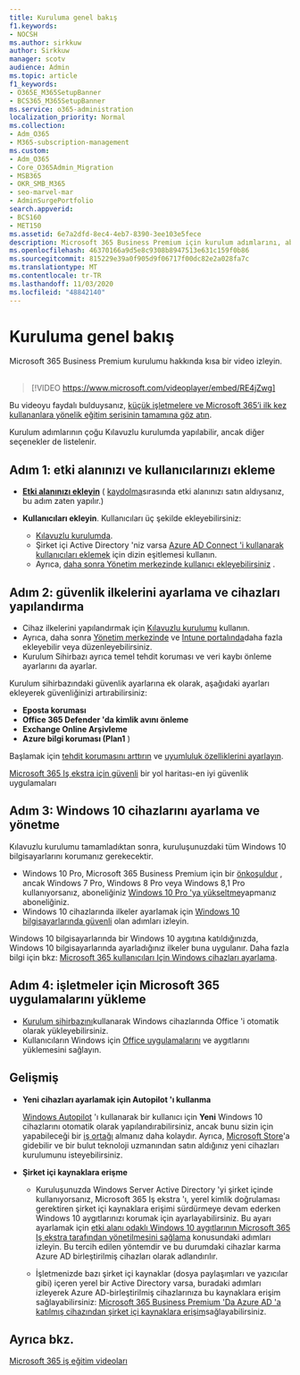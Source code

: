 ```yaml
---
title: Kuruluma genel bakış
f1.keywords:
- NOCSH
ms.author: sirkkuw
author: Sirkkuw
manager: scotv
audience: Admin
ms.topic: article
f1_keywords:
- O365E_M365SetupBanner
- BCS365_M365SetupBanner
ms.service: o365-administration
localization_priority: Normal
ms.collection:
- Adm_O365
- M365-subscription-management
ms.custom:
- Adm_O365
- Core_O365Admin_Migration
- MSB365
- OKR_SMB_M365
- seo-marvel-mar
- AdminSurgePortfolio
search.appverid:
- BCS160
- MET150
ms.assetid: 6e7a2dfd-8ec4-4eb7-8390-3ee103e5fece
description: Microsoft 365 Business Premium için kurulum adımlarını, abone olmak, etki alanı ve kullanıcıları eklemeye, güvenlik ilkelerini ayarlamayı ve daha fazlasını öğrenin.
ms.openlocfilehash: 46370166a9d5e8c9308b8947513e631c159f0b86
ms.sourcegitcommit: 815229e39a0f905d9f06717f00dc82e2a028fa7c
ms.translationtype: MT
ms.contentlocale: tr-TR
ms.lasthandoff: 11/03/2020
ms.locfileid: "48842140"
---
```

# <a name="overview-of-setup"></a>Kuruluma genel bakış

Microsoft 365 Business Premium kurulumu hakkında kısa bir video izleyin.<br><br>

> [!VIDEO https://www.microsoft.com/videoplayer/embed/RE4jZwg] 

Bu videoyu faydalı bulduysanız, [küçük işletmelere ve Microsoft 365’i ilk kez kullananlara yönelik eğitim serisinin tamamına göz atın](https://support.microsoft.com/office/6ab4bbcd-79cf-4000-a0bd-d42ce4d12816).

Kurulum adımlarının çoğu Kılavuzlu kurulumda yapılabilir, ancak diğer seçenekler de listelenir.

## <a name="step-1-add-your-domain-and-users"></a>Adım 1: etki alanınızı ve kullanıcılarınızı ekleme

   - **[Etki alanınızı ekleyin](set-up.md#add-your-domain-to-personalize-sign-in)** ( [kaydolma](sign-up.md)sırasında etki alanınızı satın aldıysanız, bu adım zaten yapılır.)

   - **Kullanıcıları ekleyin**. Kullanıcıları üç şekilde ekleyebilirsiniz:
        - [Kılavuzlu kurulumda](set-up.md#add-users-in-the-wizard).
        - Şirket içi Active Directory 'niz varsa [Azure AD Connect 'i kullanarak kullanıcıları eklemek](https://docs.microsoft.com/microsoft-365/enterprise/set-up-directory-synchronization) için dizin eşitlemesi kullanın.
        - Ayrıca, [daha sonra Yönetim merkezinde kullanıcı ekleyebilirsiniz](add-users-m365b.md) .
## <a name="step-2-set-up-security-policies-and-configure-devices"></a>Adım 2: güvenlik ilkelerini ayarlama ve cihazları yapılandırma 

  - Cihaz ilkelerini yapılandırmak için [Kılavuzlu kurulumu](set-up.md#protect-your-organization) kullanın. 
  - Ayrıca, daha sonra [Yönetim merkezinde](view-policies-and-devices.md) ve [Intune portalında](https://docs.microsoft.com/intune/tutorial-walkthrough-intune-portal)daha fazla ekleyebilir veya düzenleyebilirsiniz.
  - Kurulum Sihirbazı ayrıca temel tehdit koruması ve veri kaybı önleme ayarlarını da ayarlar.
  
  Kurulum sihirbazındaki güvenlik ayarlarına ek olarak, aşağıdaki ayarları ekleyerek güvenliğinizi artırabilirsiniz:

- **Eposta koruması**
- **Office 365 Defender 'da kimlik avını önleme**
- **Exchange Online Arşivleme**
- **Azure bilgi koruması (Plan1** )

Başlamak için [tehdit korumasını arttırın](increase-threat-protection.md) ve [uyumluluk özelliklerini ayarlayın](set-up-compliance.md).

[Microsoft 365 Iş ekstra için güvenli](https://docs.microsoft.com/office365/admin/security-and-compliance/secure-your-business-data) bir yol haritası-en iyi güvenlik uygulamaları

## <a name="step-3-set-up-and-manage-windows-10-devices"></a>Adım 3: Windows 10 cihazlarını ayarlama ve yönetme

Kılavuzlu kurulumu tamamladıktan sonra, kuruluşunuzdaki tüm Windows 10 bilgisayarlarını korumanız gerekecektir.
  
- Windows 10 Pro, Microsoft 365 Business Premium için bir [önkoşuldur](pre-requisites-for-data-protection.md) , ancak Windows 7 Pro, Windows 8 Pro veya Windows 8,1 Pro kullanıyorsanız, aboneliğiniz [Windows 10 Pro 'ya yükseltme](https://docs.microsoft.com/microsoft-365/business/upgrade-to-windows-pro-creators-update)yapmanız aboneliğiniz.
- Windows 10 cihazlarında ilkeler ayarlamak için [Windows 10 bilgisayarlarında güvenli](secure-win-10-pcs.md) olan adımları izleyin.

Windows 10 bilgisayarlarında bir Windows 10 aygıtına katıldığınızda, Windows 10 bilgisayarlarında ayarladığınız ilkeler buna uygulanır. Daha fazla bilgi için bkz: [Microsoft 365 kullanıcıları Için Windows cihazları ayarlama](set-up-windows-devices.md).

## <a name="step-4-install-microsoft-365-apps-for-business"></a>Adım 4: işletmeler için Microsoft 365 uygulamalarını yükleme
- [Kurulum sihirbazını](set-up.md#deploy-office-365-client-apps)kullanarak Windows cihazlarında Office 'i otomatik olarak yükleyebilirsiniz.
- Kullanıcıların Windows için [Office uygulamalarını](https://docs.microsoft.com/office365/admin/setup/install-applications) ve aygıtlarını yüklemesini sağlayın.
     
## <a name="advanced"></a>Gelişmiş
- **Yeni cihazları ayarlamak için Autopilot 'ı kullanma**
            
     [Windows Autopilot](add-autopilot-devices-and-profile.md) 'ı kullanarak bir kullanıcı için **Yeni** Windows 10 cihazlarını otomatik olarak yapılandırabilirsiniz, ancak bunu sizin için yapabileceği bir [iş ortağı](https://www.microsoft.com/solution-providers/search) almanız daha kolaydır. Ayrıca, [Microsoft Store](https://go.microsoft.com/fwlink/?linkid=874598)'a gidebilir ve bir bulut teknoloji uzmanından satın aldığınız yeni cihazları kurulumunu isteyebilirsiniz.

- **Şirket içi kaynaklara erişme**

     - Kuruluşunuzda Windows Server Active Directory 'yi şirket içinde kullanıyorsanız, Microsoft 365 Iş ekstra 'ı, yerel kimlik doğrulaması gerektiren şirket içi kaynaklara erişimi sürdürmeye devam ederken Windows 10 aygıtlarınızı korumak için ayarlayabilirsiniz. Bu ayarı ayarlamak için [etki alanı odaklı Windows 10 aygıtlarının Microsoft 365 Iş ekstra tarafından yönetilmesini sağlama](manage-windows-devices.md) konusundaki adımları izleyin. Bu tercih edilen yöntemdir ve bu durumdaki cihazlar karma Azure AD birleştirilmiş cihazları olarak adlandırılır.

    - İşletmenizde bazı şirket içi kaynaklar (dosya paylaşımları ve yazıcılar gibi) içeren yerel bir Active Directory varsa, buradaki adımları izleyerek Azure AD-birleştirilmiş cihazlarınıza bu kaynaklara erişim sağlayabilirsiniz: [Microsoft 365 Business Premium 'Da Azure AD 'a katılmış cihazından şirket içi kaynaklara erişim](access-resources.md)sağlayabilirsiniz.

## <a name="see-also"></a>Ayrıca bkz.

[Microsoft 365 iş eğitim videoları](https://support.microsoft.com/office/6ab4bbcd-79cf-4000-a0bd-d42ce4d12816)
